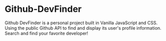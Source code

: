 # Github-DevFinder

Github DevFinder is a personal project built in Vanilla JavaScript and CSS. Using the public Github API to find and display its user's profile information. Search and find your favorite developer!
